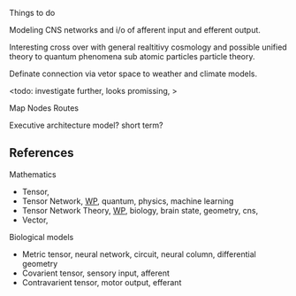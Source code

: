 Things to do

Modeling CNS networks and i/o of afferent input and efferent output.

Interesting cross over with general realtitivy cosmology and possible unified theory to quantum phenomena sub atomic particles particle theory.

Definate connection via vetor space to weather and climate models.

<todo: investigate further, looks promissing, >

Map
Nodes
Routes

Executive architecture model? short term?

## References

Mathematics
* Tensor, 
* Tensor Network, [WP](https://en.wikipedia.org/wiki/Tensor_network), quantum, physics, machine learning
* Tensor Network Theory, [WP](https://en.wikipedia.org/wiki/Tensor_network_theory), biology, brain state, geometry, cns,
* Vector, 

Biological models
* Metric tensor, neural network, circuit, neural column, differential geometry
* Covarient tensor, sensory input, afferent 
* Contravarient tensor, motor output, efferant


